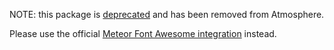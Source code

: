 NOTE: this package is [deprecated](https://github.com/michaelbishop/meteor-font-awesome-4/issues/2#issuecomment-34832784) and has been removed from Atmosphere.

Please use the official [Meteor Font Awesome integration](https://atmospherejs.com/fortawesome/fontawesome) instead.
